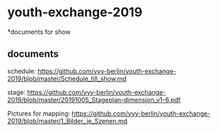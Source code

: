 # youth-exchange-2019

*documents for show

## documents
schedule: https://github.com/yyy-berlin/youth-exchange-2019/blob/master/Schedule_till_show.md

stage: https://github.com/yyy-berlin/youth-exchange-2019/blob/master/20191005_Stageplan-dimension_v1-6.pdf

Pictures for mapping: https://github.com/yyy-berlin/youth-exchange-2019/blob/master/1_Bilder_je_Szenen.md

